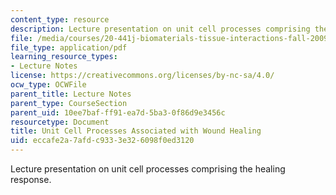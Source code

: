 ```yaml
---
content_type: resource
description: Lecture presentation on unit cell processes comprising the healing response.
file: /media/courses/20-441j-biomaterials-tissue-interactions-fall-2009/eccafe2a7afdc9333e326098f0ed3120_MIT20_441JF09_lec03a_ms.pdf
file_type: application/pdf
learning_resource_types:
- Lecture Notes
license: https://creativecommons.org/licenses/by-nc-sa/4.0/
ocw_type: OCWFile
parent_title: Lecture Notes
parent_type: CourseSection
parent_uid: 10ee7baf-ff91-ea7d-5ba3-0f86d9e3456c
resourcetype: Document
title: Unit Cell Processes Associated with Wound Healing
uid: eccafe2a-7afd-c933-3e32-6098f0ed3120
---
```

Lecture presentation on unit cell processes comprising the healing response.